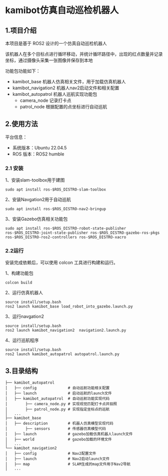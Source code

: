 # kamibot仿真自动巡检机器人

## 1.项目介绍
本项目是基于 ROS2 设计的一个仿真自动巡检机器人

该机器人在多个目标点进行循环移动，并统计循环路径中，出现的红点数量并记录坐标，通过摄像头采集一张图像并保存到本地

功能包功能如下：
- kamibot_base 机器人仿真相关文件，用于加载仿真机器人
- kamibot_navigation2 机器人nav2启动文件和相关配置
- kamibot_autopatrol 机器人巡航实现功能包
  - camera_node 记录打卡点
  - patrol_node 根据配置的点坐标进行自动巡航

## 2.使用方法

平台信息：
- 系统版本：Ubuntu 22.04.5
- ROS 版本：ROS2 humble

### 2.1 安装

1、安装slam-toolbox用于建图
```shell
sudo apt install ros-$ROS_DISTRO-slam-toolbox
```

2、安装Navgation2用于自动巡航
```shell
sudo apt install ros-$ROS_DISTRO-nav2-bringup
```

3、安装Gazebo仿真相关功能包
```shell
sudo apt install ros-$ROS_DISTRO-robot-state-publisher  ros-$ROS_DISTRO-joint-state-publisher ros-$ROS_DISTRO-gazebo-ros-pkgs ros-$ROS_DISTRO-ros2-controllers ros-$ROS_DISTRO-xacro
```

### 2.2运行

安装完成依赖后，可以使用 colcon 工具进行构建和运行。

1、构建功能包

```shell
colcon build
```

2、运行仿真机器人
```shell
source install/setup.bash
ros2 launch kamibot_base load_robot_into_gazebo.launch.py
```

3、运行navgation2
```shell
source install/setup.bash
ros2 launch kamibot_navigation2  navigation2.launch.py
```

4、运行巡航程序
```shell
source install/setup.bash
ros2 launch kamibot_autopatrol autopatrol.launch.py
```

## 3.目录结构
```shell
├── kamibot_autopatrol
│   ├── config              # 自动巡航功能相关配置
│   ├── launch              # 启动巡航的launch文件
│   ├── kamibot_autopatrol  # 自动巡航功能实现代码
│        ├── camera_node.py # 实现视觉匹配打卡点并拍照
│        ├── patrol_node.py # 实现指定坐标点的巡航
│   ...
├── kamibot_base
│   ├── description         # 机器人仿真模型实现代码
│        ├── sensors        # 传感器仿真模型代码
│   ├── launch              # gazebo加载仿真机器人launch文件
│   ├── world               # gazebo加载的环境文件
│   ...
└── kamibot_navigation2
│   ├── config              # Nav2配置文件
│   ├── launch              # Nav2启动launch文件
│   ├── map                 # SLAM生成的map文件用于Nav2导航
│   ...
```